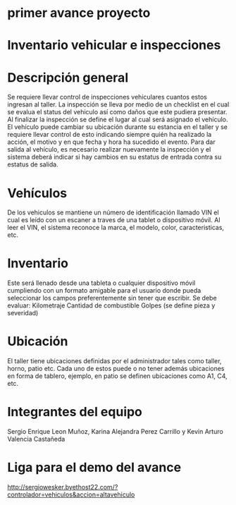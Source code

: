 primer avance proyecto
=======================

Inventario vehicular e inspecciones
===================================
Descripción general
===================
Se requiere llevar control de inspecciones vehiculares cuantos estos ingresan al taller. La inspección se lleva por medio de un checklist en el cual se evalua el status del vehiculo así como daños que este pudiera presentar. Al finalizar la inspección se define el lugar al cual será asignado el vehículo. El vehículo puede cambiar su ubicación durante su estancia en el taller y se requiere llevar control de esto indicando siempre quién ha realizado la acción, el motivo y en que fecha y hora ha sucedido el evento. Para dar salida al vehículo, es necesario realizar nuevamente la inspección y el sistema deberá indicar si hay cambios en su estatus de entrada contra su estatus de salida.

Vehículos
=========
De los vehiculos se mantiene un número de identificación llamado VIN el cual es leído con un escaner a traves de una tablet o dispositivo móvil. Al leer el VIN, el sistema reconoce la marca, el modelo, color, caracteristicas, etc.

Inventario
==========
Este será llenado desde una tableta o cualquier dispositivo móvil cumpliendo con un formato amigable para el usuario donde pueda seleccionar los campos preferentemente sin tener que escribir. Se debe evaluar: Kilometraje Cantidad de combustible Golpes (se define pieza y severidad)

Ubicación
=========
El taller tiene ubicaciones definidas por el administrador tales como taller, horno, patio etc. Cada uno de estos puede o no tener además ubicaciones en forma de tablero, ejemplo, en patio se definen ubicaciones como A1, C4, etc.

Integrantes del equipo
=======================
Sergio Enrique Leon Muñoz, Karina Alejandra Perez Carrillo y Kevin Arturo Valencia Castañeda

Liga para el demo del avance
=======================
http://sergiowesker.byethost22.com/?controlador=vehiculos&accion=altavehiculo
